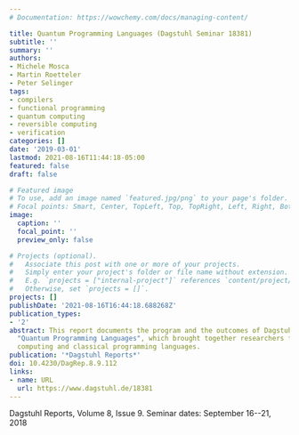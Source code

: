 ```yaml
---
# Documentation: https://wowchemy.com/docs/managing-content/

title: Quantum Programming Languages (Dagstuhl Seminar 18381)
subtitle: ''
summary: ''
authors:
- Michele Mosca
- Martin Roetteler
- Peter Selinger
tags:
- compilers
- functional programming
- quantum computing
- reversible computing
- verification
categories: []
date: '2019-03-01'
lastmod: 2021-08-16T11:44:18-05:00
featured: false
draft: false

# Featured image
# To use, add an image named `featured.jpg/png` to your page's folder.
# Focal points: Smart, Center, TopLeft, Top, TopRight, Left, Right, BottomLeft, Bottom, BottomRight.
image:
  caption: ''
  focal_point: ''
  preview_only: false

# Projects (optional).
#   Associate this post with one or more of your projects.
#   Simply enter your project's folder or file name without extension.
#   E.g. `projects = ["internal-project"]` references `content/project/deep-learning/index.md`.
#   Otherwise, set `projects = []`.
projects: []
publishDate: '2021-08-16T16:44:18.688268Z'
publication_types:
- '2'
abstract: This report documents the program and the outcomes of Dagstuhl Seminar 18381
  "Quantum Programming Languages", which brought together researchers from quantum
  computing and classical programming languages.
publication: '*Dagstuhl Reports*'
doi: 10.4230/DagRep.8.9.112
links:
- name: URL
  url: https://www.dagstuhl.de/18381
---
```

Dagstuhl Reports, Volume 8, Issue 9. Seminar dates: September 16--21, 2018
